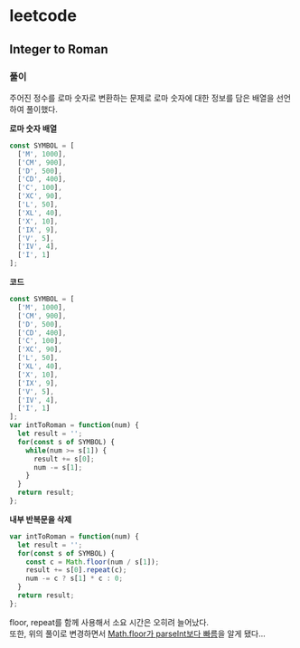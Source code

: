 # leetcode

## Integer to Roman

### 풀이

주어진 정수를 로마 숫자로 변환하는 문제로 로마 숫자에 대한 정보를 담은 배열을 선언하여 풀이했다.

**로마 숫자 배열**
```javascript
const SYMBOL = [
  ['M', 1000], 
  ['CM', 900], 
  ['D', 500], 
  ['CD', 400], 
  ['C', 100], 
  ['XC', 90], 
  ['L', 50], 
  ['XL', 40], 
  ['X', 10], 
  ['IX', 9], 
  ['V', 5], 
  ['IV', 4], 
  ['I', 1]
];
```

**코드**

```javascript
const SYMBOL = [
  ['M', 1000], 
  ['CM', 900], 
  ['D', 500], 
  ['CD', 400], 
  ['C', 100], 
  ['XC', 90], 
  ['L', 50], 
  ['XL', 40], 
  ['X', 10], 
  ['IX', 9], 
  ['V', 5], 
  ['IV', 4], 
  ['I', 1]
];
var intToRoman = function(num) {
  let result = '';
  for(const s of SYMBOL) {
    while(num >= s[1]) {
      result += s[0];
      num -= s[1];
    }
  }
  return result;
};
```

**내부 반복문을 삭제**

```javascript
var intToRoman = function(num) {
  let result = '';
  for(const s of SYMBOL) {
    const c = Math.floor(num / s[1]);
    result += s[0].repeat(c);
    num -= c ? s[1] * c : 0;
  }
  return result;
};
```

floor, repeat를 함께 사용해서 소요 시간은 오히려 늘어났다.  
또한, 위의 풀이로 변경하면서 [Math.floor가 parseInt보다 빠름](https://jsben.ch/ITFMK)을 알게 됐다... 
